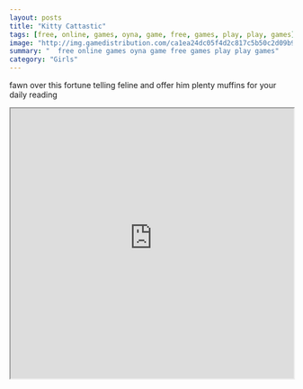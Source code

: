 ```yaml
---
layout: posts
title: "Kitty Cattastic"
tags: [free, online, games, oyna, game, free, games, play, play, games]
image: "http://img.gamedistribution.com/ca1ea24dc05f4d2c817c5b50c2d09b9a.jpg"
summary: "  free online games oyna game free games play play games"
category: "Girls"
---
```


fawn over this fortune telling feline and offer him plenty muffins for your daily reading

<iframe width="100%" height="480px;" src="http://flash.gamedistribution.com?game=ca1ea24dc05f4d2c817c5b50c2d09b9a"></iframe>